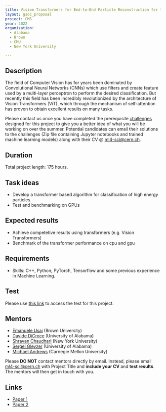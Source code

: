 ```yaml
---
title: Vision Transformers for End-to-End Particle Reconstruction for the CMS Experiment
layout: gsoc_proposal
project: CMS
year: 2022
organization:
  - Alabama
  - Brown
  - CMU
  - New York University

---
```


## Description

The field of Computer Vision has for years been dominated by Convolutional Neural Networks (CNNs) which use filters and create feature used by a multi-layer 
perceptron to perform the desired classification. But recently this field has been incredibly revolutionized by the architecture of Vision Transformers (ViT), 
which through the mechanism of self-attention has proven to obtain excellent results on many tasks.

Please contact us once you have completed the prerequisite [challenges](https://drive.google.com/file/d/1QVf5_eOBPZCHPiUY3BfqmWAz_S1CwgJf/view?usp=sharing) designed for this project to give you a better idea of what you will be working on over the summer. Potential candidates can email their solutions to the challenges (Zip file containing Jupyter notebooks and trained machine learning models) along with their CV @ [ml4-sci@cern.ch](ml4-sci@cern.ch).

## Duration

Total project length: 175 hours.

## Task ideas
 * Develop a transformer based algorithm for classification of high energy particles.
 * Test and benchmarking on GPUs

## Expected results
 * Achieve competetive results using transformers (e.g. Vision Transformers) 
 * Benchmark of the transformer performance on cpu and gpu


## Requirements
 * Skills: C++, Python, PyTorch, Tensorflow and some previous experience in Machine Learning.

## Test
Please use [this link](https://drive.google.com/file/d/1QVf5_eOBPZCHPiUY3BfqmWAz_S1CwgJf/view?usp=sharing) to access the test for this project.

## Mentors
  * [Emanuele Usai](mailto:ml4-sci@cern.ch) (Brown University)
  * [Davide DiCroce](mailto:ml4-sci@cern.ch) (University of Alabama)
  * [Shravan Chaudhari](mailto:ml4-sci@cern.ch) (New York University)
  * [Sergei Gleyzer](mailto:ml4-sci@cern.ch) (University of Alabama)
  * [Michael Andrews](mailto:ml4-sci@cern.ch) (Carnegie Mellon University)


Please **DO NOT** contact mentors directly by email. Instead, please email [ml4-sci@cern.ch](mailto:ml4-sci@cern.ch) with Project Title and **include your CV** and **test results**. The mentors will then get in touch with you.



## Links
  * [Paper 1](https://arxiv.org/abs/1807.11916)
  * [Paper 2](https://arxiv.org/abs/1902.08276)
